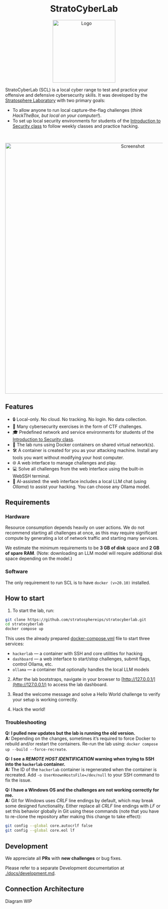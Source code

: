 <h1 align="center">StratoCyberLab</h1>

<p align="center">
  <img src="https://github.com/stratosphereips/BSY-playground/assets/26445918/1898de8c-840f-46a5-ad73-fca0b9b84c14" alt="Logo" width="200"/>
</p>


StratoCyberLab (SCL) is a local cyber range to test and practice your offensive and defensive cybersecurity skills. It was developed by the [Stratosphere Laboratory](https://www.stratosphereips.org/) with two primary goals:

* To allow anyone to run local capture-the-flag challenges (_think HackTheBox, but local on your computer!_).
* To set up local security environments for students of the [Introduction to Security class](https://cybersecurity.bsy.fel.cvut.cz/) to follow weekly classes and practice hacking.

<br>

<p align="center">
  <img src="https://github.com/user-attachments/assets/d0164304-c7b2-4f3a-8ac9-2bfcbc52e573" alt="Screenshot" width="800"/>
</p>

## Features
* 🔒 Local-only. No cloud. No tracking. No login. No data collection.
* 🧩 Many cybersecurity exercises in the form of CTF challenges.
* 🎓 Predefined network and service environments for students of the [Introduction to Security class](https://cybersecurity.bsy.fel.cvut.cz/).
* 🐳 The lab runs using Docker containers on shared virtual network(s).
* 🛠️ A container is created for you as your attacking machine. Install any tools you want without modifying your host computer.
* 🌐 A web interface to manage challenges and play.
* 💻 Solve all challenges from the web interface using the built-in WebSSH terminal.
* 🤖 AI-assisted: the web interface includes a local LLM chat (using _Ollama_) to assist your hacking. You can choose any Ollama model.

## Requirements

### Hardware
Resource consumption depends heavily on user actions. We do not recommend starting all challenges at once, as this may require significant compute by generating a lot of network traffic and starting many services.

We estimate the minimum requirements to be **3 GB of disk** space and **2 GB of spare RAM**. (Note: downloading an LLM model will require additional disk space depending on the model.)   

### Software
The only requirement to run SCL is to have `docker (v>20.10)` installed.

## How to start

1. To start the lab, run:
```bash
git clone https://github.com/stratosphereips/stratocyberlab.git
cd stratocyberlab
docker compose up
```

This uses the already prepared [docker-compose.yml](./docker-compose.yml) file to start three services:
* `hackerlab` — a container with SSH and core utilities for hacking
* `dashboard` — a web interface to start/stop challenges, submit flags, control Ollama, etc.
* `ollama` — a container that optionally handles the local LLM models

2. After the lab bootstraps, navigate in your browser to [http://127.0.0.1/](http://127.0.0.1/) to access the lab dashboard. 

3. Read the welcome message and solve a Hello World challenge to verify your setup is working correctly.

4. Hack the world!

### Troubleshooting

**Q: I pulled new updates but the lab is running the old version.**  
**A:** Depending on the changes, sometimes it’s required to force Docker to rebuild and/or restart the containers. Re-run the lab using: `docker compose up --build --force-recreate`.  

**Q: I see a _REMOTE HOST IDENTIFICATION_ warning when trying to SSH into the `hackerlab` container.**  
**A:** The ID of the `hackerlab` container is regenerated when the container is recreated. Add `-o UserKnownHostsFile=/dev/null` to your SSH command to fix the issue.

**Q: I have a Windows OS and the challenges are not working correctly for me.**  
**A:** Git for Windows uses _CRLF_ line endings by default, which may break some designed functionality. Either replace all _CRLF_ line endings with _LF_ or set this behavior globally in Git using these commands (note that you have to re-clone the repository after making this change to take effect):
```bash
git config --global core.autocrlf false
git config --global core.eol lf
```

## Development

We appreciate all **PRs** with **new challenges** or bug fixes.

Please refer to a separate Development documentation at [./docs/development.md](./docs/development.md).

## Connection Architecture

Diagram WIP
